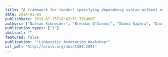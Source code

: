 ```yaml
---
title: "A framework for (under) specifying dependency syntax without overloading annotators"
date: 2014-01-01
publishDate: 2019-07-25T18:43:51.337400Z
authors: ["Nathan Schneider", "Brendan O'Connor", "Naomi Saphra", "David Bamman", "Manaal Faruqui", "Noah A. Smith", "Chris Dyer", "Jason Baldridge"]
publication_types: ["1"]
abstract: ""
featured: false
publication: "*Linguistic Annotation Workshop*"
url_pdf: "http://arxiv.org/abs/1306.2091"
---
```


